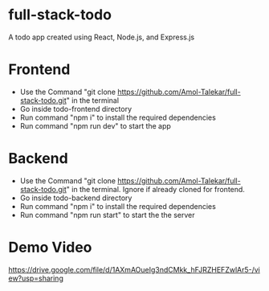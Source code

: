 # full-stack-todo
A todo app created using React, Node.js, and Express.js

# Frontend
- Use the Command "git clone https://github.com/Amol-Talekar/full-stack-todo.git" in the terminal
- Go inside todo-frontend directory
- Run command "npm i" to install the required dependencies
- Run command "npm run dev" to start the app

# Backend
- Use the Command "git clone https://github.com/Amol-Talekar/full-stack-todo.git" in the terminal. Ignore if already cloned for frontend.
- Go inside todo-backend directory
- Run command "npm i"  to install the required dependencies
- Run command "npm run start" to start the the server


 # Demo Video
https://drive.google.com/file/d/1AXmAOueIg3ndCMkk_hFJRZHEFZwlAr5-/view?usp=sharing 
  

